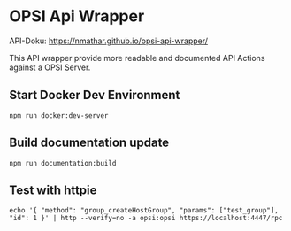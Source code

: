# OPSI Api Wrapper

API-Doku: https://nmathar.github.io/opsi-api-wrapper/

This API wrapper provide more readable and documented API Actions against a OPSI Server.

## Start Docker Dev Environment

`npm run docker:dev-server` 

## Build documentation update

`npm run documentation:build`

## Test with httpie

`echo '{ "method": "group_createHostGroup", "params": ["test_group"], "id": 1 }' | http --verify=no -a opsi:opsi https://localhost:4447/rpc`
